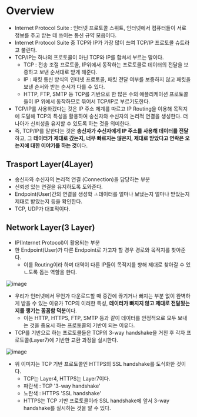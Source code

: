 # Overview
- Internet Protocol Suite : 인터넷 프로토콜 스위트, 인터넷에서 컴퓨터들이 서로 정보를 주고 받는 데 쓰이는 통신 규약 모음이다.
- Internet Protocol Suite 중 TCP와 IP가 가장 많이 쓰여 TCP/IP 프로토콜 슈트라고 불린다.
- TCP/IP는 하나의 프로토콜이 아닌 TCP와 IP를 합쳐서 부르는 말이다.
  - TCP : 전송 조절 프로토콜, IP위에서 동작하는 프로토콜로 데이터의 전달을 보증하고 보낸 순서대로 받게 해준다.
  - IP : 패킷 통신 방식의 인터넷 프로토콜, 패킷 전달 여부를 보중하지 않고 패킷을 보낸 순서와 받는 순서가 다를 수 있다.
  - HTTP, FTP, SMTP 등 TCP를 기반으로 한 많은 수의 애플리케이션 프로토콜들이 IP 위에서 동작하므로 묶어서 TCP/IP로 부르기도한다.
- TCP/IP를 사용하겠다는 것은 IP 주소 체계를 따르고 IP Routing을 이용해 목적지에 도달해 TCP의 특성을 활용하여 송신자와 수신자의 논리적 연결을 생성한다. 더나아가 신뢰성을 유지할 수 있도록 하는 것을 의미한다.
- 즉, TCP/IP를 말한다는 것은 **송신자가 수신자에게 IP 주소를 사용해 데이터를 전달**하고, 그 **데이터가 제대로 갔는지, 너무 빠르지는 않은지, 제대로 받았다고 연락은 오는지에 대한 이야기를 하는 것**이다.

## Trasport Layer(4Layer)
- 송신자와 수신자의 논리적 연결 (Connection)을 담당하는 부분
- 신뢰성 있는 연결을 유지하도록 도와준다.
- Endpoint(User)간의 연결을 생성학 ㅗ데이터를 얼마나 보냈는지 얼마나 받았는지 제대로 받았는지 등을 확인한다.
- TCP, UDP가 대표적이다.

## Network Layer(3 Layer)
- IP(Internet Protocol)이 활용되는 부분
- 한 Endpoint(User)가 다른 Endpoint로 가고자 할 경우 경로와 목적지를 찾아준다.
  - 이를 Routing이라 하며 대역이 다른 IP들이 목적지를 향해 제대로 찾아갈 수 있ㄴ도록 돕는 역할을 한다.

![image](https://user-images.githubusercontent.com/69780812/147437875-b4931a35-9d9c-493b-bf84-ae76ad0b9359.png)
- 우리가 인터넷에서 무언가 다운로드할 때 중간에 끊기거나 빠지는 부분 없이 완벽하게 받을 수 있는 이유가 TCP의 이러한 특성, **데이터가 빠지지 않고 제대로 전달됬는지를 챙기는 꼼꼼함 덕분**이다.
  - 이는 HTTP, HTTPS, FTP, SMTP 등과 같이 데이터를 안정적으로 모두 보내는 것을 중요시 하는 프로토콜의 기반이 되는 이유다.
- TCP를 기반으로 하는 프로토콜들은 TCP의 3-way handshake을 거친 후 각자 프로토콜(Layer7)에 기반한 교환 과정을 실시한다.

![image](https://user-images.githubusercontent.com/69780812/147440582-1a4a126c-a09a-4adc-a0c1-0ecd3955e56f.png)
- 위 이미지는 TCP 기반 프로토콜인 HTTPS의 SSL handshake를 도식화한 것이다.
  - TCP는 Layer4, HTTPS는 Layer7이다.
  - 파란색 : TCP '3-way handshake'
  - 노란색 : HTTPS 'SSL handshake'
  - HTTPS는 TCP 기반 프로토콜이라 SSL handshake에 앞서 3-way handshake를 실시하는 것을 알 수 있다.

